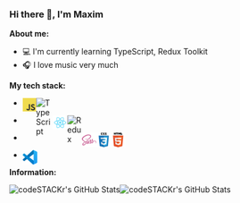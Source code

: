 ### Hi there 👋, I'm Maxim

<!-- ![](https://komarev.com/ghpvc/?username=Hoshivsky1)  -->
**About me:**

- 💻 I'm currently learning TypeScript, Redux Toolkit
- 🎧 I love music very much

**My tech stack:**

* <img align="left" alt="JavaScript" width="24px" src="https://raw.githubusercontent.com/github/explore/80688e429a7d4ef2fca1e82350fe8e3517d3494d/topics/javascript/javascript.png" />   <img align="left" alt="TypeScript" width="30px" src="https://img.icons8.com/color/344/typescript.png" /> 

* <img align="left" alt="React" width="26px" src="https://raw.githubusercontent.com/github/explore/80688e429a7d4ef2fca1e82350fe8e3517d3494d/topics/react/react.png" />  <img align="left" alt="Redux" width="26px" src="https://img.icons8.com/color/452/redux.png" />

* <img align="left" alt="Sass" width="26px" src="https://raw.githubusercontent.com/github/explore/80688e429a7d4ef2fca1e82350fe8e3517d3494d/topics/sass/sass.png" /> <img align="left" alt="CSS3" width="26px" src="https://raw.githubusercontent.com/github/explore/80688e429a7d4ef2fca1e82350fe8e3517d3494d/topics/css/css.png" /> <img align="left" alt="HTML5" width="26px" src="https://raw.githubusercontent.com/github/explore/80688e429a7d4ef2fca1e82350fe8e3517d3494d/topics/html/html.png" /> 

* <img align="left" alt="Visual Studio Code" width="26px" src="https://raw.githubusercontent.com/github/explore/80688e429a7d4ef2fca1e82350fe8e3517d3494d/topics/visual-studio-code/visual-studio-code.png" />

**Information:**

<div>
  <img align="left" alt="codeSTACKr's GitHub Stats" src="https://github-readme-stats.vercel.app/api/top-langs/?username=Hoshivsky1&langs_count=8&layout=compact%22&bg_color=#313131" />
  <img align="left" alt="codeSTACKr's GitHub Stats" src="https://github-readme-stats.vercel.app/api?username=Hoshivsky1&show_icons=true%22" />
</div>



